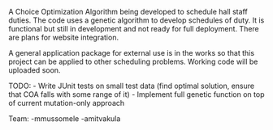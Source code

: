 A Choice Optimization Algorithm being developed to schedule hall staff duties.
The code uses a genetic algorithm to develop schedules of duty. It is functional but still in development and not ready for full deployment. There are plans for website integration.

A general application package for external use is in the works so that this project can be applied to other scheduling problems. Working code will be uploaded soon.

TODO:
    - Write JUnit tests on small test data (find optimal solution, ensure that COA falls with some range of it)
    - Implement full genetic function on top of current mutation-only approach

Team:
    -mmussomele
    -amitvakula

